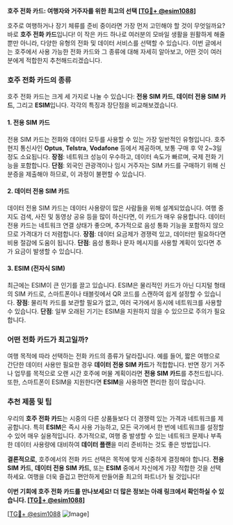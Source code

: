 **호주 전화 카드: 여행자와 거주자를 위한 최고의 선택 [[TG💪+ @esim1088](https://t.me/s/esim1088)]**

호주로 여행하거나 장기 체류를 준비 중이라면 가장 먼저 고민해야 할 것이 무엇일까요? 바로 **호주 전화 카드**입니다! 이 작은 카드 하나로 여러분의 모바일 생활을 원활하게 해줄 뿐만 아니라, 다양한 유형의 전화 및 데이터 서비스를 선택할 수 있습니다. 이번 글에서는 호주에서 사용 가능한 전화 카드와 그 종류에 대해 자세히 알아보고, 어떤 것이 여러분에게 적합한지 추천해드리겠습니다.

### **호주 전화 카드의 종류**
호주 전화 카드는 크게 세 가지로 나눌 수 있습니다: **전용 SIM 카드**, **데이터 전용 SIM 카드**, 그리고 **ESIM**입니다. 각각의 특징과 장단점을 비교해보겠습니다.

#### 1. 전용 SIM 카드
전용 SIM 카드는 전화와 데이터 모두를 사용할 수 있는 가장 일반적인 유형입니다. 호주 현지 통신사인 **Optus**, **Telstra**, **Vodafone** 등에서 제공하며, 보통 구매 후 약 2~3일 정도 소요됩니다. **장점**: 네트워크 성능이 우수하고, 데이터 속도가 빠르며, 국제 전화 기능을 포함합니다. **단점**: 외국인 관광객이나 임시 거주자는 SIM 카드를 구매하기 위해 신분증을 제출해야 하므로, 이 과정이 불편할 수 있습니다.

#### 2. 데이터 전용 SIM 카드
데이터 전용 SIM 카드는 데이터 사용량이 많은 사람들을 위해 설계되었습니다. 여행 중 지도 검색, 사진 및 동영상 공유 등을 많이 하신다면, 이 카드가 매우 유용합니다. 데이터 전용 카드는 네트워크 연결 상태가 좋으며, 추가적으로 음성 통화 기능을 포함하지 않으므로 가격대가 더 저렴합니다. **장점**: 데이터 요금제가 경쟁력 있고, 데이터만 필요하다면 비용 절감에 도움이 됩니다. **단점**: 음성 통화나 문자 메시지를 사용할 계획이 있다면 추가 요금이 발생할 수 있습니다.

#### 3. ESIM (전자식 SIM)
최근에는 ESIM이 큰 인기를 끌고 있습니다. ESIM은 물리적인 카드가 아닌 디지털 형태의 SIM 카드로, 스마트폰이나 태블릿에서 QR 코드를 스캔하여 쉽게 설정할 수 있습니다. **장점**: 물리적 카드를 보관할 필요가 없고, 여러 국가에서 동시에 네트워크를 사용할 수 있습니다. **단점**: 일부 오래된 기기는 ESIM을 지원하지 않을 수 있으므로 주의가 필요합니다.

### **어떤 전화 카드가 최고일까?**
여행 목적에 따라 선택하는 전화 카드의 종류가 달라집니다. 예를 들어, 짧은 여행으로 간단한 데이터 사용만 필요한 경우 **데이터 전용 SIM 카드**가 적합합니다. 반면 장기 거주나 업무를 목적으로 오랜 시간 호주에 머물 계획이라면 **전용 SIM 카드**를 추천드립니다. 또한, 스마트폰이 ESIM을 지원한다면 **ESIM**을 사용하면 편리한 점이 많습니다.

### **추천 제품 및 팁**
우리의 **호주 전화 카드**는 시중의 다른 상품들보다 더 경쟁력 있는 가격과 네트워크를 제공합니다. 특히 **ESIM**은 즉시 사용 가능하고, 모든 국가에서 한 번에 네트워크를 설정할 수 있어 매우 실용적입니다. 추가적으로, 여행 중 발생할 수 있는 네트워크 문제나 부족한 데이터 사용량에 대비하여 **데이터 플랜**을 미리 준비하는 것도 좋은 방법입니다.

**결론적으로**, 호주에서의 전화 카드 선택은 목적에 맞게 신중하게 결정해야 합니다. **전용 SIM 카드**, **데이터 전용 SIM 카드**, 또는 **ESIM** 중에서 자신에게 가장 적합한 것을 선택하세요. 여행을 더욱 즐겁고 편안하게 만들어줄 최고의 파트너가 될 것입니다!

**이번 기회에 호주 전화 카드를 만나보세요! 더 많은 정보는 아래 링크에서 확인하실 수 있습니다. [[TG💪+ @esim1088](https://t.me/s/esim1088)]**

[[TG💪+ @esim1088](https://t.me/s/esim1088) ![Image](https://i.postimg.cc/Y0z9fWf4/image.png)]